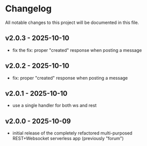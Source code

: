 # Changelog
All notable changes to this project will be documented in this file.

## v2.0.3 - 2025-10-10
- fix the fix: proper "created" response when posting a message

## v2.0.2 - 2025-10-10
- fix: proper "created" response when posting a message

## v2.0.1 - 2025-10-10
- use a single handler for both ws and rest

## v2.0.0 - 2025-10-09
- initial release of the completely refactored multi-purposed REST+Websocket serverless app (previously "forum")
